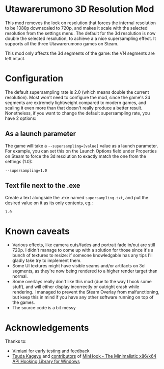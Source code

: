 # Utawarerumono 3D Resolution Mod
This mod removes the lock on resolution that forces the internal resolution to be 1080p downscaled to 720p, and makes it scale with the selected resolution from the settings menu.
The default for the 3d resolution is now double the selected resolution, to achieve a a nice supersampling effect. It supports all the three Utawarerumono games on Steam.

This mod only affects the 3d segments of the game: the VN segments are left intact.

# Configuration
The default supersampling rate is 2.0 (which means double the current resolution).
Most won't need to configure the mod, since the game's 3d segments are extremely lightweight compared to modern games, and scaling it even more than that doesn't really produce a better result.
Nonetheless, if you want to change the default supersampling rate, you have 2 options:

## As a launch parameter
The game will take a `--supersampling=[value]` value as a launch parameter.
For example, you can set this on the Launch Options field under Properties on Steam to force the 3d resolution to exactly match the one from the settings (1.0):

```
--supersampling=1.0
```

## Text file next to the .exe
Create a text alongside the .exe named `supersampling.txt`, and put the desired value on it as its only contents, eg.:
```
1.0
```

# Known caveats
- Various effects, like camera cuts/fades and portrait fade in/out are still 720p. I didn't manage to come up with a solution for those since it's a bunch of textures to resize: if someone knowledgable has any tips I'll gladly take try to implement them.
- Some UI textures might have visible seams and/or artifacts on 3d segments, as they're now being rendered to a higher render target than normal.
- Some overlays really don't like this mod (due to the way I hook some stuff), and will either display incorrectly or outright crash while rendering. I managed to prevent the Steam Overlay from malfunctioning, but keep this in mind if you have any other software running on top of the games.
- The source code is a bit messy

# Acknowledgements
Thanks to:
- [Vimiani](https://github.com/vimiani) for early testing and feedback
- [Tsuda Kageyu](https://github.com/TsudaKageyu) and [contributors](https://github.com/TsudaKageyu/minhook/graphs/contributors) of [MinHook - The Minimalistic x86/x64 API Hooking Library for Windows](https://github.com/TsudaKageyu/minhook)
